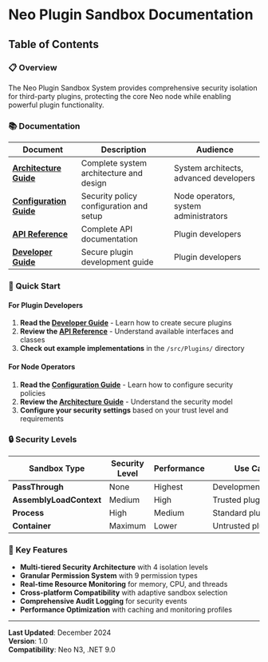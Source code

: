 # Neo Plugin Sandbox Documentation

## Table of Contents

### 📋 Overview

The Neo Plugin Sandbox System provides comprehensive security isolation for third-party plugins, protecting the core Neo node while enabling powerful plugin functionality.

### 📚 Documentation

| Document | Description | Audience |
|----------|-------------|----------|
| **[Architecture Guide](plugin-sandbox-architecture.md)** | Complete system architecture and design | System architects, advanced developers |
| **[Configuration Guide](plugin-sandbox-configuration.md)** | Security policy configuration and setup | Node operators, system administrators |
| **[API Reference](plugin-sandbox-api.md)** | Complete API documentation | Plugin developers |
| **[Developer Guide](plugin-sandbox-developer-guide.md)** | Secure plugin development guide | Plugin developers |

### 🚀 Quick Start

#### For Plugin Developers

1. **Read the [Developer Guide](plugin-sandbox-developer-guide.md)** - Learn how to create secure plugins
2. **Review the [API Reference](plugin-sandbox-api.md)** - Understand available interfaces and classes
3. **Check out example implementations** in the `/src/Plugins/` directory

#### For Node Operators

1. **Read the [Configuration Guide](plugin-sandbox-configuration.md)** - Learn how to configure security policies
2. **Review the [Architecture Guide](plugin-sandbox-architecture.md)** - Understand the security model
3. **Configure your security settings** based on your trust level and requirements

### 🔒 Security Levels

| Sandbox Type | Security Level | Performance | Use Case |
|--------------|----------------|-------------|----------|
| **PassThrough** | None | Highest | Development/Testing |
| **AssemblyLoadContext** | Medium | High | Trusted plugins |
| **Process** | High | Medium | Standard plugins |
| **Container** | Maximum | Lower | Untrusted plugins |

### 🎯 Key Features

- **Multi-tiered Security Architecture** with 4 isolation levels
- **Granular Permission System** with 9 permission types
- **Real-time Resource Monitoring** for memory, CPU, and threads
- **Cross-platform Compatibility** with adaptive sandbox selection
- **Comprehensive Audit Logging** for security events
- **Performance Optimization** with caching and monitoring profiles

---

**Last Updated**: December 2024  
**Version**: 1.0  
**Compatibility**: Neo N3, .NET 9.0